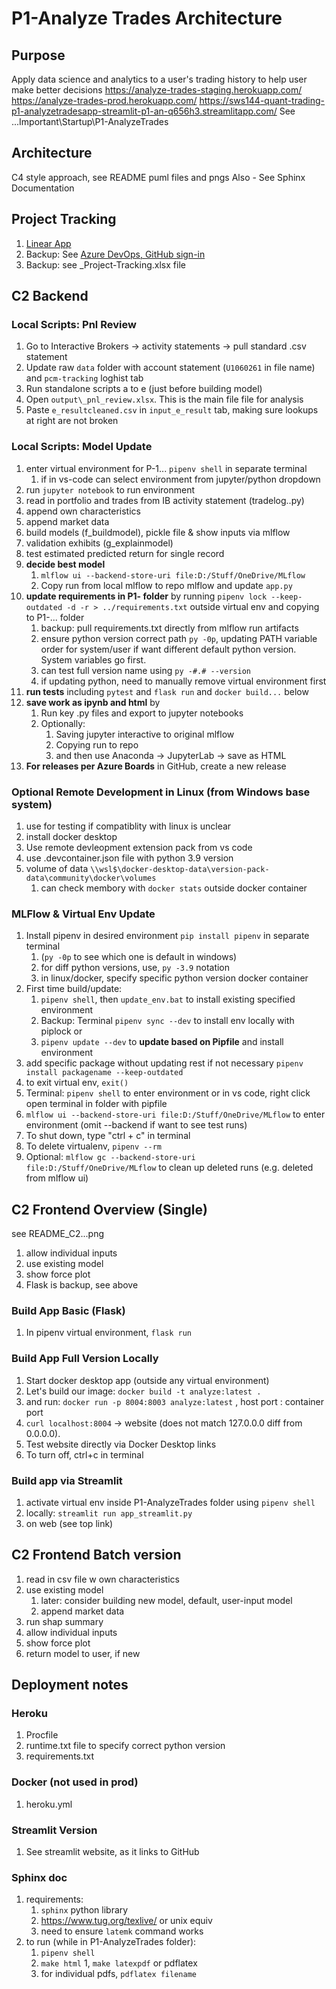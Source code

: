 # P1-Analyze Trades Architecture

## Purpose

Apply data science and analytics to a user's trading history to help user make better decisions
<https://analyze-trades-staging.herokuapp.com/>
<https://analyze-trades-prod.herokuapp.com/>
<https://sws144-quant-trading-p1-analyzetradesapp-streamlit-p1-an-q656h3.streamlitapp.com/>
See ...Important\Startup\P1-AnalyzeTrades

## Architecture

C4 style approach, see README puml files and pngs
Also - See Sphinx Documentation

## Project Tracking

1. [Linear App](https://linear.app/sws144/team/SWS/projects/active)
1. Backup: See [Azure DevOps, GitHub sign-in](https://dev.azure.com/swang4331/P1-AnalyzeTrades/_backlogs/backlog/P1-AnalyzeTrades%20Team/Features/?showParents=true)
1. Backup: see _Project-Tracking.xlsx file

## C2 Backend

### Local Scripts: Pnl Review

1. Go to Interactive Brokers -> activity statements -> pull standard .csv statement
1. Update raw `data` folder with account statement (`U1060261` in file name) and `pcm-tracking` loghist tab
1. Run standalone scripts a to e (just before building model)
1. Open `output\_pnl_review.xlsx`. This is the main file file for analysis
1. Paste `e_resultcleaned.csv` in `input_e_result` tab, making sure lookups at right are not broken

### Local Scripts: Model Update

1. enter virtual environment for P-1... `pipenv shell` in separate terminal
    1. if in vs-code can select environment from jupyter/python dropdown
1. run `jupyter notebook` to run environment
1. read in portfolio and trades from IB activity statement (tradelog..py)
1. append own characteristics
1. append market data
1. build models (f_buildmodel), pickle file & show inputs via mlflow
1. validation exhibits (g_explainmodel)
1. test estimated predicted return for single record
1. **decide best model**
    1. `mlflow ui --backend-store-uri file:D:/Stuff/OneDrive/MLflow`
    1. Copy run from local mlflow to repo mlflow and update `app.py`
1. **update requirements in P1- folder** by running `pipenv lock --keep-outdated -d -r > ../requirements.txt` outside virtual env and copying to P1-... folder
    1. backup: pull requirements.txt directly from mlflow run artifacts
    1. ensure python version correct path `py -0p`, updating PATH variable order for system/user if want different default python version. System
    variables go first.
    1. can test full version name using `py -#.# --version`
    1. if updating python, need to manually remove virtual environment first
1. **run tests** including `pytest` and `flask run` and `docker build...` below
1. **save work as ipynb and html** by
    1. Run key .py files and export to jupyter notebooks
    1. Optionally:
        1. Saving jupyter interactive to original mlflow
        1. Copying run to repo
        1. and then use Anaconda -> JupyterLab -> save as HTML
1. **For releases per Azure Boards** in GitHub, create a new release

### Optional Remote Development in Linux (from Windows base system)

1. use for testing if compatiblity with linux is unclear
1. install docker desktop
1. Use remote devleopment extension pack from vs code
1. use .devcontainer.json file with python 3.9 version 
1. volume of data `\\wsl$\docker-desktop-data\version-pack-data\community\docker\volumes`
    1. can check membory with `docker stats` outside docker container

### MLFlow & Virtual Env Update

1. Install pipenv in desired environment ` pip install pipenv ` in separate terminal
    1. (`py -0p` to see which one is default in windows) 
    1. for diff python versions, use, `py -3.9` notation
    1. in linux/docker, specify specific python version docker container
1. First time build/update:
    1. `pipenv shell`, then `update_env.bat` to install existing specified environment
    1. Backup: Terminal `pipenv sync --dev` to install env locally with piplock or 
    1. `pipenv update --dev` to **update based on Pipfile** and install environment
1. add specific package without updating rest if not necessary `pipenv install packagename --keep-outdated`
1. to exit virtual env, `exit()`
1. Terminal: `pipenv shell` to enter environment or in vs code, right click open terminal in folder with pipfile
1. `mlflow ui --backend-store-uri file:D:/Stuff/OneDrive/MLflow` to enter environment (omit --backend if want to see test runs)
1. To shut down, type "ctrl + c" in terminal
1. To delete virtualenv, `pipenv --rm`
1. Optional: `mlflow gc --backend-store-uri file:D:/Stuff/OneDrive/MLflow` to clean up deleted runs (e.g. deleted from mlflow ui)

## C2 Frontend Overview (Single)

see README_C2...png

1. allow individual inputs
1. use existing model
1. show force plot
1. Flask is backup, see above

### Build App Basic (Flask)

1. In pipenv virtual environment, `flask run`

### Build App Full Version Locally

1. Start docker desktop app (outside any virtual environment)
1. Let's build our image: `docker build -t analyze:latest .`
1. and run: `docker run -p 8004:8003 analyze:latest` ,  host port : container port
1. `curl localhost:8004` -> website (does not match 127.0.0.0 diff from 0.0.0.0).
1. Test website directly via Docker Desktop links
1. To turn off, ctrl+c in terminal

### Build app via Streamlit

1. activate virtual env inside P1-AnalyzeTrades folder using `pipenv shell`  
1. locally: `streamlit run app_streamlit.py`
1. on web (see top link)

## C2 Frontend Batch version

1. read in csv file w own characteristics
1. use existing model
    1. later: consider building new model, default, user-input model
    1. append market data
1. run shap summary
1. allow individual inputs
1. show force plot
1. return model to user, if new

## Deployment notes

### Heroku

1. Procfile
1. runtime.txt file to specify correct python version
1. requirements.txt

### Docker (not used in prod)

1. heroku.yml

### Streamlit Version

1. See streamlit website, as it links to GitHub

### Sphinx doc

1. requirements:
    1. `sphinx` python library
    1. https://www.tug.org/texlive/ or unix equiv
    1. need to ensure `latemk` command works
1. to run (while in P1-AnalyzeTrades folder):
    1. `pipenv shell`
    1. `make html`
    1, `make latexpdf` or pdflatex
    1. for individual pdfs, `pdflatex filename`
